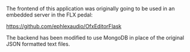 
The frontend of this application was originally going to be used in an embedded server in the FLX pedal:

https://github.com/ephlexaudio/OfxEditorFlask

The backend has been modified to use MongoDB in place of the original JSON formatted text files.
